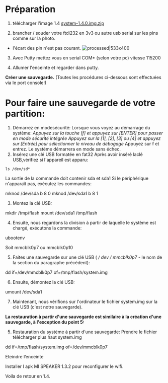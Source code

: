 # Préparation
1) télécharger l'image 1.4 [system-1.4.0.img.zip](../../raw/main/Firmware/system-1.4.0.img.zip)

2) brancher / souder votre ftdi232 en 3v3 ou autre usb serial sur les pins comme sur la photo.
 * l'écart des pin n'est pas courant.
![processed|533x400](./serial.jpeg) 

3) Avec Putty mettez vous en serial COM* (selon votre pc) vitesse 115200

4) Allumer l'enceinte et regarder dans putty.

**Créer une sauvegarde.** (Toutes les procédures ci-dessous sont effectuées via le port console!)
# Pour faire une sauvegarde de votre partition:
1. Démarrez en modesécurité:
Lorsque vous voyez au démarrage du système:
<i>Appuyez sur la touche [f] et appuyez sur [ENTER] pour passer en mode sécurité intégrée
Appuyez sur la [1], [2], [3] ou [4] et appuyez sur [Entrée] pour sélectionner le niveau de débogage</i>
Appuyez sur f et entrez. Le système démarrera en mode sans échec.
2. Insérez une clé USB formatée en fat32
Après avoir inséré laclé USB,vérifiez si l'appareil est apparu:
```
ls /dev/sd*
```
La sortie de la commande doit contenir sda et sda1
Si le périphérique n'apparaît pas, exécutez les commandes:

mknod /dev/sda b 8 0
mknod /dev/sda1 b 8 1


3. Montez la clé USB:

mkdir /tmp/flash
mount /dev/sda1 /tmp/flash


4. Ensuite, nous regardons la division à partir de laquelle le système est chargé, exécutons la commande:

ubootenv

Soit mmcblk0p7 ou mmcblk0p10 

5. Faites une sauvegarde sur une clé USB ( */ dev / mmcblk0p7* - le nom de la section du paragraphe précédent):

dd if=/dev/mmcblk0p7 of=/tmp/flash/system.img

6. Ensuite, démontez la clé USB:

umount /dev/sda1

7. Maintenant, nous vérifions sur l'ordinateur le fichier system.img sur la clé USB (c'est notre sauvegarde).

**La restauration à partir d'une sauvegarde est similaire à la création d'une sauvegarde, à l'exception du point 5:**

5. Restauration du système à partir d'une sauvegarde: Prendre le fichier télécharger plus haut system.img

dd if=/tmp/flash/system.img of=/dev/mmcblk0p7

Eteindre l’enceinte

Installer l apk MI SPEAKER 1.3.2 pour reconfigurer le wifi.

Voila de retour en 1.4.

